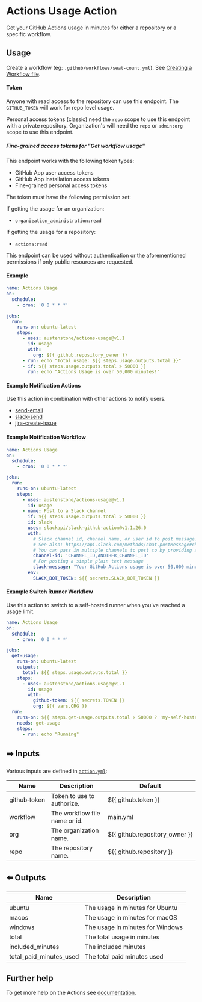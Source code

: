 # Actions Usage Action

Get your GitHub Actions usage in minutes for either a repository or a specific workflow.

## Usage
Create a workflow (eg: `.github/workflows/seat-count.yml`). See [Creating a Workflow file](https://help.github.com/en/articles/configuring-a-workflow#creating-a-workflow-file).

#### Token

Anyone with read access to the repository can use this endpoint. 
The `GITHUB_TOKEN` will work for repo level usage.

Personal access tokens (classic) need the `repo` scope to use this endpoint with a private repository. Organization's will need the `repo` or `admin:org` scope to use this endpoint.

##### Fine-grained access tokens for "Get workflow usage"

This endpoint works with the following token types:

* GitHub App user access tokens
* GitHub App installation access tokens
* Fine-grained personal access tokens

The token must have the following permission set:

If getting the usage for an organization:

* `organization_administration:read`

If getting the usage for a repository:

* `actions:read`

This endpoint can be used without authentication or the aforementioned permissions if only public resources are requested.

#### Example
```yml
name: Actions Usage
on:
  schedule:
    - cron: '0 0 * * *'

jobs:
  run:
    runs-on: ubuntu-latest
    steps:
      - uses: austenstone/actions-usage@v1.1
        id: usage
        with:
          org: ${{ github.repository_owner }}
      - run: echo "Total usage: ${{ steps.usage.outputs.total }}"
      - if: ${{ steps.usage.outputs.total > 50000 }}
        run: echo "Actions Usage is over 50,000 minutes!"
```

#### Example Notification Actions

Use this action in combination with other actions to notify users.

- [send-email](https://github.com/marketplace/actions/send-email)
- [slack-send](https://github.com/marketplace/actions/slack-send)
- [jira-create-issue](https://github.com/marketplace/actions/jira-create-issue)

#### Example Notification Workflow

```yml
name: Actions Usage
on:
  schedule:
    - cron: '0 0 * * *'

jobs:
  run:
    runs-on: ubuntu-latest
    steps:
      - uses: austenstone/actions-usage@v1.1
        id: usage
      - name: Post to a Slack channel
        if: ${{ steps.usage.outputs.total > 50000 }}
        id: slack
        uses: slackapi/slack-github-action@v1.1.26.0
        with:
          # Slack channel id, channel name, or user id to post message.
          # See also: https://api.slack.com/methods/chat.postMessage#channels
          # You can pass in multiple channels to post to by providing a comma-delimited list of channel IDs.
          channel-id: 'CHANNEL_ID,ANOTHER_CHANNEL_ID'
          # For posting a simple plain text message
          slack-message: "Your GitHub Actions usage is over 50,000 minutes!"
        env:
          SLACK_BOT_TOKEN: ${{ secrets.SLACK_BOT_TOKEN }}
```

#### Example Switch Runner Workflow

Use this action to switch to a self-hosted runner when you've reached a usage limit.

```yml
name: Actions Usage
on:
  schedule:
    - cron: '0 0 * * *'

jobs:
  get-usage:
    runs-on: ubuntu-latest
    outputs:
      total: ${{ steps.usage.outputs.total }}
    steps:
      - uses: austenstone/actions-usage@v1.1
        id: usage
        with:
          github-token: ${{ secrets.TOKEN }}
          org: ${{ vars.ORG }}
  run:
    runs-on: ${{ steps.get-usage.outputs.total > 50000 ? 'my-self-hosted-runner' : 'ubuntu-latest' }}
    needs: get-usage
    steps:
      - run: echo "Running"
```

## ➡️ Inputs
Various inputs are defined in [`action.yml`](action.yml):

| Name | Description | Default |
| --- | - | - |
| github&#x2011;token | Token to use to authorize. | ${{&nbsp;github.token&nbsp;}} |
| workflow | The workflow file name or id. | main.yml |
| org | The organization name. | ${{&nbsp;github.repository_owner&nbsp;}} |
| repo | The repository name. | ${{&nbsp;github.repository&nbsp;}} |

## ⬅️ Outputs
| Name | Description |
| --- | - |
| ubuntu | The usage in minutes for Ubuntu |
| macos | The usage in minutes for macOS |
| windows | The usage in minutes for Windows |
| total | The total usage in minutes |
| included_minutes | The included minutes |
| total_paid_minutes_used | The total paid minutes used |

## Further help
To get more help on the Actions see [documentation](https://docs.github.com/en/actions).
